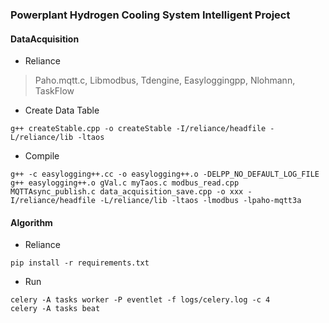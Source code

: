 ### Powerplant Hydrogen Cooling System Intelligent Project

#### DataAcquisition
- Reliance
> Paho.mqtt.c, Libmodbus, Tdengine, Easyloggingpp, Nlohmann, TaskFlow
- Create Data Table
```
g++ createStable.cpp -o createStable -I/reliance/headfile -L/reliance/lib -ltaos
```
- Compile
```
g++ -c easylogging++.cc -o easylogging++.o -DELPP_NO_DEFAULT_LOG_FILE
g++ easylogging++.o gVal.c myTaos.c modbus_read.cpp MQTTAsync_publish.c data_acquisition_save.cpp -o xxx -I/reliance/headfile -L/reliance/lib -ltaos -lmodbus -lpaho-mqtt3a
```
#### Algorithm
- Reliance
```
pip install -r requirements.txt
```
- Run
```
celery -A tasks worker -P eventlet -f logs/celery.log -c 4
celery -A tasks beat
```
